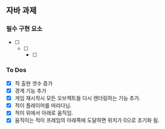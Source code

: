 ## 자바 과제

### 필수 구현 요소

-[ ] -[ ] -[ ]

### To Dos

- [x] 적 출현 갯수 증가
- [x] 경계 기능 추가
- [x] 게임 재시작시 모든 오브젝트들 다시 렌더링하는 기능 추가.
- [x] 적이 플레이어를 따라다님.
- [x] 적이 위에서 아래로 움직임.
- [x] 움직이는 적이 프레임의 아래쪽에 도달하면 위치가 0으로 초기화 됨.
